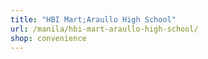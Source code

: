 ```yaml
---
title: "HBI Mart;Araullo High School"
url: /manila/hbi-mart-araullo-high-school/
shop: convenience
---
```

